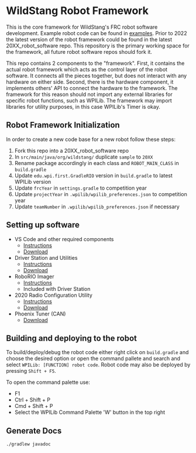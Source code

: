 # WildStang Robot Framework

This is the core framework for WildStang's FRC robot software development.
Example robot code can be found in [examples](examples).
Prior to 2022 the latest version of the robot framework could be found in the latest 20XX_robot_software repo.
This repository is the primary working space for the framework, all future robot software repos should fork it.

This repo contains 2 components to the "framework".
First, it contains the actual robot framework which acts as the control layer of the robot software.
It connects all the pieces together, but does not interact with any hardware on either side.
Second, there is the hardware component, it implements others' API to connect the hardware to the framework.
The framework for this reason should not import any external libraries for specific robot functions, such as WPILib.
The framework may import libraries for utility purposes, in this case WPILib's Timer is okay.

## Robot Framework Initialization

In order to create a new code base for a new robot follow these steps:
1. Fork this repo into a 20XX_robot_software repo
2. In `src/main/java/org/wildstang/` duplicate `sample` to `20XX`
3. Rename package accordingly in each class and `ROBOT_MAIN_CLASS` in `build.gradle`
4. Update `edu.wpi.first.GradleRIO` version in `build.gradle` to latest WPILib version
5. Update `frcYear` in `settings.gradle` to competition year
6. Update `projectYear` in `.wpilib/wpilib_preferences.json` to competition year
7. Update `teamNumber` in `.wpilib/wpilib_preferences.json` if necessary

## Setting up software
- VS Code and other required components
  - [Instructions](https://docs.wpilib.org/en/stable/docs/zero-to-robot/step-2/wpilib-setup.html)
  - [Download](https://github.com/wpilibsuite/allwpilib/releases/latest/)
- Driver Station and Utilities
  - [Instructions](https://docs.wpilib.org/en/stable/docs/zero-to-robot/step-2/frc-game-tools.html)
  - [Download](https://www.ni.com/en-us/support/downloads/drivers/download.frc-game-tools.html#369633/)
- RoboRIO Imager
  - [Instructions](https://docs.wpilib.org/en/stable/docs/zero-to-robot/step-3/imaging-your-roborio.html)
  - Included with Driver Station
- 2020 Radio Configuration Utility
  - [Instructions](https://docs.wpilib.org/en/stable/docs/zero-to-robot/step-3/radio-programming.html)
  - [Download](https://firstfrc.blob.core.windows.net/frc2020/Radio/FRC_Radio_Configuration_20_0_0.zip)
- Phoenix Tuner (CAN)
  - [Download](https://github.com/CrossTheRoadElec/Phoenix-Releases/releases/latest/)

## Building and deploying to the robot

To build/deploy/debug the robot code either right click on `build.gradle` and choose the desired option or open the command pallete and search and select `WPILib: [FUNCTION] robot code`.
Robot code may also be deployed by pressing `Shift + F5`.

To open the command palette use:
- F1
- Ctrl + Shift + P
- Cmd + Shift + P
- Select the WPILib Command Palette 'W' button in the top right

## Generate Docs

`./gradlew javadoc`